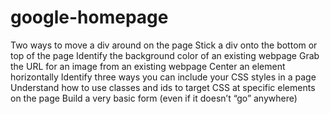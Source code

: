 # google-homepage
Two ways to move a div around on the page Stick a div onto the bottom or top of the page Identify the background color of an existing webpage Grab the URL for an image from an existing webpage Center an element horizontally Identify three ways you can include your CSS styles in a page Understand how to use classes and ids to target CSS at specific elements on the page Build a very basic form (even if it doesn’t “go” anywhere)
